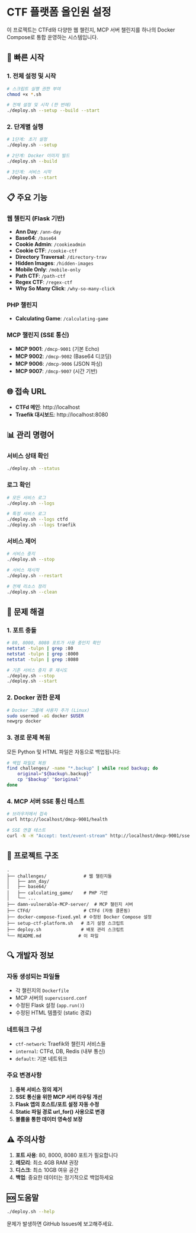 # CTF 플랫폼 올인원 설정

이 프로젝트는 CTFd와 다양한 웹 챌린지, MCP 서버 챌린지를 하나의 Docker Compose로 통합 운영하는 시스템입니다.

## 🚀 빠른 시작

### 1. 전체 설정 및 시작
```bash
# 스크립트 실행 권한 부여
chmod +x *.sh

# 전체 설정 및 시작 (한 번에)
./deploy.sh --setup --build --start
```

### 2. 단계별 실행
```bash
# 1단계: 초기 설정
./deploy.sh --setup

# 2단계: Docker 이미지 빌드
./deploy.sh --build

# 3단계: 서비스 시작
./deploy.sh --start
```

## 📋 주요 기능

### 웹 챌린지 (Flask 기반)
- **Ann Day**: `/ann-day`
- **Base64**: `/base64` 
- **Cookie Admin**: `/cookieadmin`
- **Cookie CTF**: `/cookie-ctf`
- **Directory Traversal**: `/directory-trav`
- **Hidden Images**: `/hidden-images`
- **Mobile Only**: `/mobile-only`
- **Path CTF**: `/path-ctf`
- **Regex CTF**: `/regex-ctf`
- **Why So Many Click**: `/why-so-many-click`

### PHP 챌린지
- **Calculating Game**: `/calculating-game`

### MCP 챌린지 (SSE 통신)
- **MCP 9001**: `/dmcp-9001` (기본 Echo)
- **MCP 9002**: `/dmcp-9002` (Base64 디코딩)
- **MCP 9006**: `/dmcp-9006` (JSON 파싱)
- **MCP 9007**: `/dmcp-9007` (시간 기반)

## 🌐 접속 URL

- **CTFd 메인**: http://localhost
- **Traefik 대시보드**: http://localhost:8080

## 📊 관리 명령어

### 서비스 상태 확인
```bash
./deploy.sh --status
```

### 로그 확인
```bash
# 모든 서비스 로그
./deploy.sh --logs

# 특정 서비스 로그
./deploy.sh --logs ctfd
./deploy.sh --logs traefik
```

### 서비스 제어
```bash
# 서비스 중지
./deploy.sh --stop

# 서비스 재시작
./deploy.sh --restart

# 전체 리소스 정리
./deploy.sh --clean
```

## 🔧 문제 해결

### 1. 포트 충돌
```bash
# 80, 8000, 8080 포트가 사용 중인지 확인
netstat -tulpn | grep :80
netstat -tulpn | grep :8000
netstat -tulpn | grep :8080

# 기존 서비스 중지 후 재시도
./deploy.sh --stop
./deploy.sh --start
```

### 2. Docker 권한 문제
```bash
# Docker 그룹에 사용자 추가 (Linux)
sudo usermod -aG docker $USER
newgrp docker
```

### 3. 경로 문제 복원
모든 Python 및 HTML 파일은 자동으로 백업됩니다:
```bash
# 백업 파일로 복원
find challenges/ -name "*.backup" | while read backup; do
    original="${backup%.backup}"
    cp "$backup" "$original"
done
```

### 4. MCP 서버 SSE 통신 테스트
```bash
# 브라우저에서 접속
curl http://localhost/dmcp-9001/health

# SSE 연결 테스트
curl -N -H "Accept: text/event-stream" http://localhost/dmcp-9001/sse
```

## 📁 프로젝트 구조

```
.
├── challenges/              # 웹 챌린지들
│   ├── ann_day/
│   ├── base64/
│   ├── calculating_game/    # PHP 기반
│   └── ...
├── damn-vulnerable-MCP-server/  # MCP 챌린지 서버
├── CTFd/                    # CTFd (자동 클론됨)
├── docker-compose-fixed.yml # 수정된 Docker Compose 설정
├── setup-ctf-platform.sh   # 초기 설정 스크립트
├── deploy.sh               # 배포 관리 스크립트
└── README.md              # 이 파일
```

## 🔍 개발자 정보

### 자동 생성되는 파일들
- 각 챌린지의 `Dockerfile`
- MCP 서버의 `supervisord.conf`
- 수정된 Flask 설정 (`app.run()`)
- 수정된 HTML 템플릿 (static 경로)

### 네트워크 구성
- `ctf-network`: Traefik와 챌린지 서비스들
- `internal`: CTFd, DB, Redis (내부 통신)
- `default`: 기본 네트워크

### 주요 변경사항
1. **중복 서비스 정의 제거**
2. **SSE 통신을 위한 MCP 서버 라우팅 개선**
3. **Flask 앱의 호스트/포트 설정 자동 수정**
4. **Static 파일 경로 url_for() 사용으로 변경**
5. **볼륨을 통한 데이터 영속성 보장**

## ⚠️ 주의사항

1. **포트 사용**: 80, 8000, 8080 포트가 필요합니다
2. **메모리**: 최소 4GB RAM 권장
3. **디스크**: 최소 10GB 여유 공간
4. **백업**: 중요한 데이터는 정기적으로 백업하세요

## 🆘 도움말

```bash
./deploy.sh --help
```

문제가 발생하면 GitHub Issues에 보고해주세요.
